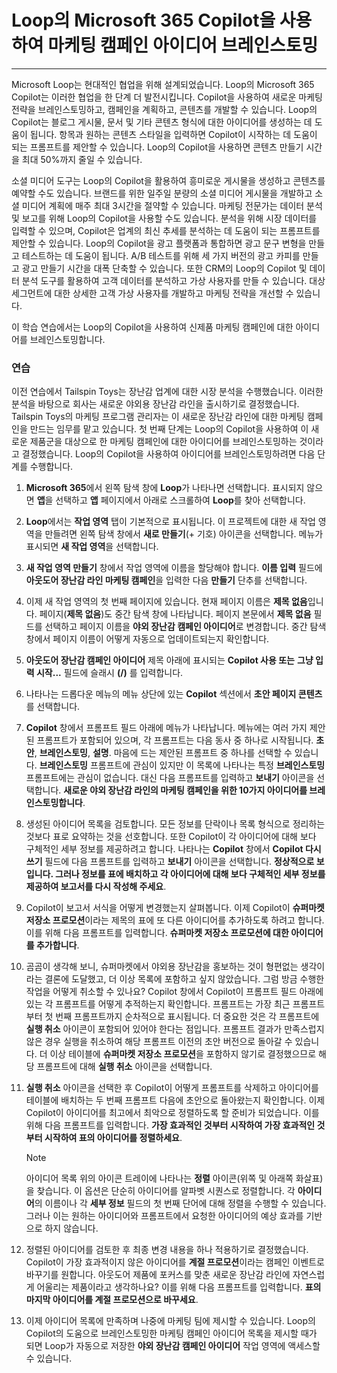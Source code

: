 # Loop의 Microsoft 365 Copilot을 사용하여 마케팅 캠페인 아이디어 브레인스토밍
---
Microsoft Loop는 현대적인 협업을 위해 설계되었습니다. Loop의 Microsoft 365 Copilot는 이러한 협업을 한 단계 더 발전시킵니다. Copilot을 사용하여 새로운 마케팅 전략을 브레인스토밍하고, 캠페인을 계획하고, 콘텐츠를 개발할 수 있습니다. Loop의 Copilot는 블로그 게시물, 문서 및 기타 콘텐츠 형식에 대한 아이디어를 생성하는 데 도움이 됩니다. 항목과 원하는 콘텐츠 스타일을 입력하면 Copilot이 시작하는 데 도움이 되는 프롬프트를 제안할 수 있습니다. Loop의 Copilot을 사용하면 콘텐츠 만들기 시간을 최대 50%까지 줄일 수 있습니다.

소셜 미디어 도구는 Loop의 Copilot을 활용하여 흥미로운 게시물을 생성하고 콘텐츠를 예약할 수도 있습니다. 브랜드를 위한 일주일 분량의 소셜 미디어 게시물을 개발하고 소셜 미디어 계획에 매주 최대 3시간을 절약할 수 있습니다. 마케팅 전문가는 데이터 분석 및 보고를 위해 Loop의 Copilot을 사용할 수도 있습니다. 분석을 위해 시장 데이터를 입력할 수 있으며, Copilot은 업계의 최신 추세를 분석하는 데 도움이 되는 프롬프트를 제안할 수 있습니다. Loop의 Copilot을 광고 플랫폼과 통합하면 광고 문구 변형을 만들고 테스트하는 데 도움이 됩니다. A/B 테스트를 위해 세 가지 버전의 광고 카피를 만들고 광고 만들기 시간을 대폭 단축할 수 있습니다. 또한 CRM의 Loop의 Copilot 및 데이터 분석 도구를 활용하여 고객 데이터를 분석하고 가상 사용자를 만들 수 있습니다. 대상 세그먼트에 대한 상세한 고객 가상 사용자를 개발하고 마케팅 전략을 개선할 수 있습니다.

이 학습 연습에서는 Loop의 Copilot을 사용하여 신제품 마케팅 캠페인에 대한 아이디어를 브레인스토밍합니다.

### 연습

이전 연습에서 Tailspin Toys는 장난감 업계에 대한 시장 분석을 수행했습니다. 이러한 분석을 바탕으로 회사는 새로운 야외용 장난감 라인을 출시하기로 결정했습니다. Tailspin Toys의 마케팅 프로그램 관리자는 이 새로운 장난감 라인에 대한 마케팅 캠페인을 만드는 임무를 맡고 있습니다. 첫 번째 단계는 Loop의 Copilot을 사용하여 이 새로운 제품군을 대상으로 한 마케팅 캠페인에 대한 아이디어를 브레인스토밍하는 것이라고 결정했습니다. Loop의 Copilot을 사용하여 아이디어를 브레인스토밍하려면 다음 단계를 수행합니다.

1. **Microsoft 365**에서 왼쪽 탐색 창에 **Loop**가 나타나면 선택합니다. 표시되지 않으면 **앱**을 선택하고 **앱** 페이지에서 아래로 스크롤하여 **Loop**를 찾아 선택합니다.
1. **Loop**에서는 **작업 영역** 탭이 기본적으로 표시됩니다. 이 프로젝트에 대한 새 작업 영역을 만들려면 왼쪽 탐색 창에서 **새로 만들기**(+ 기호) 아이콘을 선택합니다. 메뉴가 표시되면 **새 작업 영역**을 선택합니다.
1. **새 작업 영역 만들기** 창에서 작업 영역에 이름을 할당해야 합니다. **이름 입력** 필드에 **아웃도어 장난감 라인 마케팅 캠페인**을 입력한 다음 **만들기** 단추를 선택합니다.
1. 이제 새 작업 영역의 첫 번째 페이지에 있습니다. 현재 페이지 이름은 **제목 없음**입니다. 페이지(**제목 없음**)도 중간 탐색 창에 나타납니다. 페이지 본문에서 **제목 없음** 필드를 선택하고 페이지 이름을 **야외 장난감 캠페인 아이디어**로 변경합니다. 중간 탐색 창에서 페이지 이름이 어떻게 자동으로 업데이트되는지 확인합니다.
1. **아웃도어 장난감 캠페인 아이디어** 제목 아래에 표시되는 **Copilot 사용 또는** **그냥 입력 시작...** 필드에 슬래시 **(/)** 를 입력합니다.
1. 나타나는 드롭다운 메뉴의 메뉴 상단에 있는 **Copilot** 섹션에서 **초안 페이지 콘텐츠**를 선택합니다.
1. **Copilot** 창에서 프롬프트 필드 아래에 메뉴가 나타납니다. 메뉴에는 여러 가지 제안된 프롬프트가 포함되어 있으며, 각 프롬프트는 다음 동사 중 하나로 시작됩니다. **초안**, **브레인스토밍**, **설명**. 마음에 드는 제안된 프롬프트 중 하나를 선택할 수 있습니다. **브레인스토밍** 프롬프트에 관심이 있지만 이 목록에 나타나는 특정 **브레인스토밍** 프롬프트에는 관심이 없습니다. 대신 다음 프롬프트를 입력하고 **보내기** 아이콘을 선택합니다. **새로운 야외 장난감 라인의 마케팅 캠페인을 위한 10가지 아이디어를 브레인스토밍합니다**.
1. 생성된 아이디어 목록을 검토합니다. 모든 정보를 단락이나 목록 형식으로 정리하는 것보다 표로 요약하는 것을 선호합니다. 또한 Copilot이 각 아이디어에 대해 보다 구체적인 세부 정보를 제공하려고 합니다. 나타나는 **Copilot** 창에서 **Copilot 다시 쓰기** 필드에 다음 프롬프트를 입력하고 **보내기** 아이콘을 선택합니다. **정상적으로 보입니다. 그러나 정보를 표에 배치하고 각 아이디어에 대해 보다 구체적인 세부 정보를 제공하여 보고서를 다시 작성해 주세요**.
1. Copilot이 보고서 서식을 어떻게 변경했는지 살펴봅니다. 이제 Copilot이 **슈퍼마켓 저장소 프로모션**이라는 제목의 표에 또 다른 아이디어를 추가하도록 하려고 합니다. 이를 위해 다음 프롬프트를 입력합니다. **슈퍼마켓 저장소 프로모션에 대한 아이디어를 추가합니다**.
1. 곰곰이 생각해 보니, 슈퍼마켓에서 야외용 장난감을 홍보하는 것이 형편없는 생각이라는 결론에 도달했고, 더 이상 목록에 포함하고 싶지 않았습니다. 그럼 방금 수행한 작업을 어떻게 취소할 수 있나요? Copilot 창에서 Copilot이 프롬프트 필드 아래에 있는 각 프롬프트를 어떻게 추적하는지 확인합니다. 프롬프트는 가장 최근 프롬프트부터 첫 번째 프롬프트까지 순차적으로 표시됩니다. 더 중요한 것은 각 프롬프트에 **실행 취소** 아이콘이 포함되어 있어야 한다는 점입니다. 프롬프트 결과가 만족스럽지 않은 경우 실행을 취소하여 해당 프롬프트 이전의 초안 버전으로 돌아갈 수 있습니다. 더 이상 테이블에 **슈퍼마켓 저장소 프로모션**을 포함하지 않기로 결정했으므로 해당 프롬프트에 대해 **실행 취소** 아이콘을 선택합니다.
1. **실행 취소** 아이콘을 선택한 후 Copilot이 어떻게 프롬프트를 삭제하고 아이디어를 테이블에 배치하는 두 번째 프롬프트 다음에 초안으로 돌아왔는지 확인합니다. 이제 Copilot이 아이디어를 최고에서 최악으로 정렬하도록 할 준비가 되었습니다. 이를 위해 다음 프롬프트를 입력합니다. **가장 효과적인 것부터 시작하여 가장 효과적인 것부터 시작하여 표의 아이디어를 정렬하세요**.

    > [!NOTE]
    >  아이디어 목록 위의 아이콘 트레이에 나타나는 **정렬** 아이콘(위쪽 및 아래쪽 화살표)을 찾습니다. 이 옵션은 단순히 아이디어를 알파벳 시퀀스로 정렬합니다. 각 **아이디어**의 이름이나 각 **세부 정보** 필드의 첫 번째 단어에 대해 정렬을 수행할 수 있습니다. 그러나 이는 원하는 아이디어와 프롬프트에서 요청한 아이디어의 예상 효과를 기반으로 하지 않습니다.

1. 정렬된 아이디어를 검토한 후 최종 변경 내용을 하나 적용하기로 결정했습니다. Copilot이 가장 효과적이지 않은 아이디어를 **계절 프로모션**이라는 캠페인 이벤트로 바꾸기를 원합니다. 아웃도어 제품에 포커스를 맞춘 새로운 장난감 라인에 자연스럽게 어울리는 제품이라고 생각하나요? 이를 위해 다음 프롬프트를 입력합니다. **표의 마지막 아이디어를 계절 프로모션으로 바꾸세요**.
1. 이제 아이디어 목록에 만족하며 나중에 마케팅 팀에 제시할 수 있습니다. Loop의 Copilot의 도움으로 브레인스토밍한 마케팅 캠페인 아이디어 목록을 제시할 때가 되면 Loop가 자동으로 저장한 **야외 장난감 캠페인 아이디어** 작업 영역에 액세스할 수 있습니다.
